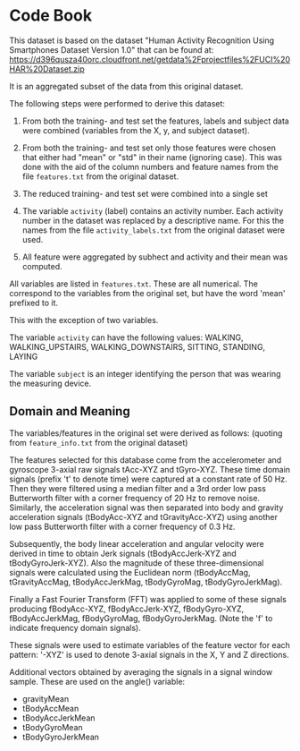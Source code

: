 # Code Book

This dataset is based on the dataset "Human Activity Recognition Using Smartphones Dataset Version 1.0"
that can be found at: <https://d396qusza40orc.cloudfront.net/getdata%2Fprojectfiles%2FUCI%20HAR%20Dataset.zip>

It is an aggregated subset of the data from this original dataset. 

The following steps were performed to derive this dataset:

1.  From both the training- and test set the features, labels and subject data were combined
    (variables from the X, y, and subject dataset).

2.  From both the training- and test set only those features
    were chosen that either had "mean" or "std" in their name (ignoring case).
    This was done with the aid of the column numbers and feature names
    from the file `features.txt` from the original dataset.

3.  The reduced training- and test set were combined into a single set

4.  The variable `activity` (label) contains an activity number. Each activity
    number in the dataset was replaced by a descriptive name. For this the
    names from the file `activity_labels.txt` from the original dataset were used.

5.  All feature were aggregated by subhect and activity and their mean was computed.


All variables are listed in `features.txt`. These are all numerical.
The correspond to the variables from the original set, but have the word
'mean' prefixed to it.

This with the exception of two variables.

The variable `activity` can have the following values: WALKING,
WALKING_UPSTAIRS,  WALKING_DOWNSTAIRS, SITTING, STANDING, LAYING

The variable `subject` is an integer identifying the person that was
wearing the measuring device.


## Domain and Meaning

The variables/features in the original set were derived as follows: (quoting
from `feature_info.txt` from the original dataset)

The features selected for this database come from the accelerometer and
gyroscope 3-axial raw signals tAcc-XYZ and tGyro-XYZ. These time domain
signals (prefix 't' to denote time) were captured at a constant rate of 50 Hz.
Then they were filtered using a median filter and a 3rd order low pass
Butterworth filter with a corner frequency of 20 Hz to remove noise.
Similarly, the acceleration signal was then separated into body and gravity
acceleration signals (tBodyAcc-XYZ and tGravityAcc-XYZ) using another low pass
Butterworth filter with a corner frequency of 0.3 Hz. 

Subsequently, the body linear acceleration and angular velocity were derived
in time to obtain Jerk signals (tBodyAccJerk-XYZ and tBodyGyroJerk-XYZ). Also
the magnitude of these three-dimensional signals were calculated using the
Euclidean norm (tBodyAccMag, tGravityAccMag, tBodyAccJerkMag, tBodyGyroMag,
tBodyGyroJerkMag). 

Finally a Fast Fourier Transform (FFT) was applied to some of these signals
producing fBodyAcc-XYZ, fBodyAccJerk-XYZ, fBodyGyro-XYZ, fBodyAccJerkMag,
fBodyGyroMag, fBodyGyroJerkMag. (Note the 'f' to indicate frequency domain
signals). 

These signals were used to estimate variables of the feature vector for each
pattern:  '-XYZ' is used to denote 3-axial signals in the X, Y and Z
directions.

Additional vectors obtained by averaging the signals in a signal window sample. These are used on the angle() variable:

- gravityMean
- tBodyAccMean
- tBodyAccJerkMean
- tBodyGyroMean
- tBodyGyroJerkMean



